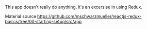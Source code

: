 This app doesn't really do anything, it's an excersise in using Redux.

Material source https://github.com/mschwarzmueller/reactjs-redux-basics/tree/00-starting-setup/src/app
